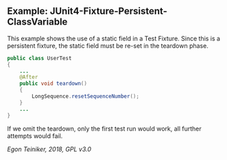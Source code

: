 ## Example: JUnit4-Fixture-Persistent-ClassVariable

This example shows the use of a static field in a Test Fixture.
Since this is a persistent fixture, the static field must be re-set in 
the teardown phase.

```java
public class UserTest
{
    ...
    @After
    public void teardown()
    {
        LongSequence.resetSequenceNumber(); 
    }
    ...
}
```

If we omit the teardown, only the first test run would work, all further 
attempts would fail.

*Egon Teiniker, 2018, GPL v3.0*